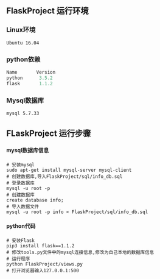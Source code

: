 ## FlaskProject 运行环境

### Linux环境

```shell
Ubuntu 16.04
```

### python依赖

```python
Name	   Version
python	 	3.5.2
flask    	1.1.2
```

### Mysql数据库

```shell
mysql 5.7.33
```

## FLaskProject 运行步骤

#### mysql数据库信息

```shell
# 安装mysql
sudo apt-get install mysql-server mysql-client
# 创建数据库,导入FlaskProject/sql/info_db.sql
# 登录数据库
mysql -u root -p
# 创建数据库
create database info;
# 导入数据文件
mysql -u root -p info < FlaskProject/sql/info_db.sql
```

#### python代码

```shell
# 安装Flask
pip3 install flask==1.1.2
# 修改tools.py文件中的mysql连接信息,修改为自己本地的数据库信息
# 运行程序
python FlaskProject/views.py
# 打开浏览器输入127.0.0.1:500
```

